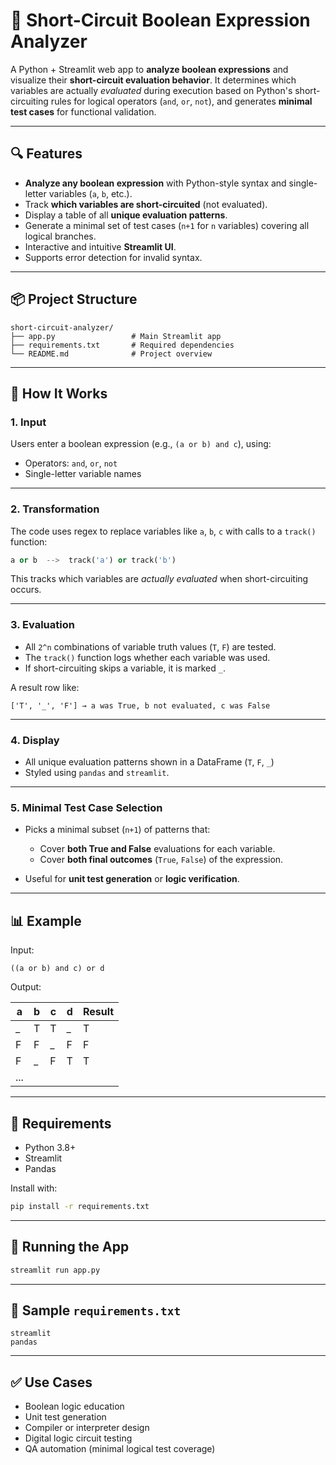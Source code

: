 
# 🧠 Short-Circuit Boolean Expression Analyzer

A Python + Streamlit web app to **analyze boolean expressions** and visualize their **short-circuit evaluation behavior**. It determines which variables are actually *evaluated* during execution based on Python's short-circuiting rules for logical operators (`and`, `or`, `not`), and generates **minimal test cases** for functional validation.

---

## 🔍 Features

* **Analyze any boolean expression** with Python-style syntax and single-letter variables (`a`, `b`, etc.).
* Track **which variables are short-circuited** (not evaluated).
* Display a table of all **unique evaluation patterns**.
* Generate a minimal set of test cases (`n+1` for `n` variables) covering all logical branches.
* Interactive and intuitive **Streamlit UI**.
* Supports error detection for invalid syntax.

---

## 📦 Project Structure

```
short-circuit-analyzer/
├── app.py                 # Main Streamlit app
├── requirements.txt       # Required dependencies
└── README.md              # Project overview
```

---

## 🧪 How It Works

### 1. **Input**

Users enter a boolean expression (e.g., `(a or b) and c`), using:

* Operators: `and`, `or`, `not`
* Single-letter variable names

---

### 2. **Transformation**

The code uses regex to replace variables like `a`, `b`, `c` with calls to a `track()` function:

```python
a or b  -->  track('a') or track('b')
```

This tracks which variables are *actually evaluated* when short-circuiting occurs.

---

### 3. **Evaluation**

* All `2^n` combinations of variable truth values (`T`, `F`) are tested.
* The `track()` function logs whether each variable was used.
* If short-circuiting skips a variable, it is marked `_`.

A result row like:

```
['T', '_', 'F'] → a was True, b not evaluated, c was False
```

---

### 4. **Display**

* All unique evaluation patterns shown in a DataFrame (`T`, `F`, `_`)
* Styled using `pandas` and `streamlit`.

---

### 5. **Minimal Test Case Selection**

* Picks a minimal subset (`n+1`) of patterns that:

  * Cover **both True and False** evaluations for each variable.
  * Cover **both final outcomes** (`True`, `False`) of the expression.
* Useful for **unit test generation** or **logic verification**.

---

## 📊 Example

Input:

```
((a or b) and c) or d
```

Output:

| a   | b  | c  | d  | Result |
| --- | -- | -- | -- | ------ |
| \_  | T  | T  | \_ | T      |
| F   | F  | \_ | F  | F      |
| F   | \_ | F  | T  | T      |
| ... |    |    |    |        |

---

## 🔧 Requirements

* Python 3.8+
* Streamlit
* Pandas

Install with:

```bash
pip install -r requirements.txt
```

---

## 🚀 Running the App

```bash
streamlit run app.py
```

---

## 📂 Sample `requirements.txt`

```
streamlit
pandas
```

---

## ✅ Use Cases

* Boolean logic education
* Unit test generation
* Compiler or interpreter design
* Digital logic circuit testing
* QA automation (minimal logical test coverage)


